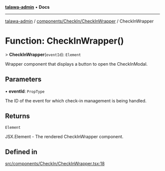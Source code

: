 [**talawa-admin**](../../../../README.md) • **Docs**

***

[talawa-admin](../../../../modules.md) / [components/CheckIn/CheckInWrapper](../README.md) / CheckInWrapper

# Function: CheckInWrapper()

\> **CheckInWrapper**(`eventId`): `Element`

Wrapper component that displays a button to open the CheckInModal.

## Parameters

• **eventId**: `PropType`

The ID of the event for which check-in management is being handled.

## Returns

`Element`

JSX.Element - The rendered CheckInWrapper component.

## Defined in

[src/components/CheckIn/CheckInWrapper.tsx:18](https://github.com/PalisadoesFoundation/talawa-admin/blob/3f6b41a67c6932f4c0bce6ffb822d4ef12ede8c8/src/components/CheckIn/CheckInWrapper.tsx#L18)
